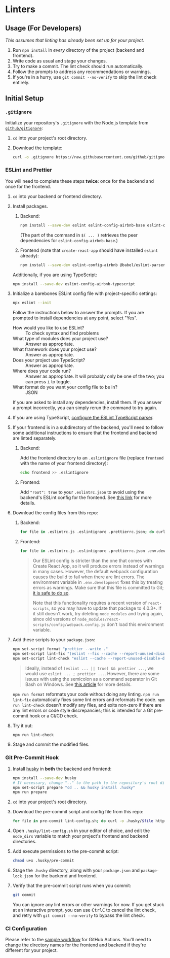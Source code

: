 # Linters

## Usage (For Developers)

_This assumes that linting has already been set up for your project._

1. Run `npm install` in _every_ directory of the project (backend and frontend).
1. Write code as usual and stage your changes.
1. Try to make a commit. The lint check should run automatically.
1. Follow the prompts to address any recommendations or warnings.
1. If you're in a hurry, use `git commit --no-verify` to skip the lint check entirely.

## Initial Setup

### `.gitignore`

Initialize your repository's `.gitignore` with the Node.js template from [`github/gitignore`](https://github.com/github/gitignore):

1. `cd` into your project's root directory.

1. Download the template:

   ```sh
   curl -o .gitignore https://raw.githubusercontent.com/github/gitignore/master/Node.gitignore
   ```

### ESLint and Prettier

You will need to complete these steps **twice**: once for the backend and once for the frontend.

1. `cd` into your backend or frontend directory.

1. Install packages.

   1. Backend:

      ```sh
      npm install --save-dev eslint eslint-config-airbnb-base eslint-config-prettier prettier $(npm info "eslint-config-airbnb-base@latest" peerDependencies | grep -Eo "'?[^':]+'?:" | tr -d " :'{}")
      ```

      (The part of the command in `$( ... )` retrieves the peer dependencies for `eslint-config-airbnb-base`.)

   1. Frontend (note that `create-react-app` should have installed `eslint` already):

      ```sh
      npm install --save-dev eslint-config-airbnb @babel/eslint-parser eslint-config-prettier prettier $(npm info "eslint-config-airbnb@latest" peerDependencies | grep -Eo "'?[^':]+'?:" | tr -d " :'{}")
      ```

   Additionally, if you are using TypeScript:

   ```sh
   npm install --save-dev eslint-config-airbnb-typescript
   ```

1. Initialize a barebones ESLint config file with project-specific settings:

   ```sh
   npx eslint --init
   ```

   Follow the instructions below to answer the prompts. If you are prompted to install dependencies at any point, select "Yes".

   <dl>
     <dt>How would you like to use ESLint?</dt>
     <dd>To check syntax and find problems</dd>
     <dt>What type of modules does your project use?</dt>
     <dd>Answer as appropriate.</dd>
     <dt>What framework does your project use?</dt>
     <dd>Answer as appropriate.</dd>
     <dt>Does your project use TypeScript?</dt>
     <dd>Answer as appropriate.</dd>
     <dt>Where does your code run?</dt>
     <dd>Answer as appropriate. It will probably only be one of the two; you can press <kbd>i</kbd> to toggle.</dd>
     <dt>What format do you want your config file to be in?</dt>
     <dd>JSON</dd>
   </dl>

   If you are asked to install any dependencies, install them. If you answer a prompt incorrectly, you can simply rerun the command to try again.

1. If you are using TypeScript, [configure the ESLint TypeScript parser](https://github.com/iamturns/eslint-config-airbnb-typescript#4-configure-the-eslint-typescript-parser).

1. If your frontend is in a subdirectory of the backend, you'll need to follow some additional instructions to ensure that the frontend and backend are linted separately.

   1. Backend:

      Add the frontend directory to an `.eslintignore` file (replace `frontend` with the name of your frontend directory):

      ```sh
      echo frontend >> .eslintignore
      ```

   1. Frontend:

      Add `"root": true` to your `.eslintrc.json` to avoid using the backend's ESLint config for the frontend. See [this link](https://eslint.org/docs/user-guide/configuring/configuration-files#cascading-and-hierarchy) for more details.

1. Download the config files from this repo:

   1. Backend:

      ```sh
      for file in .eslintrc.js .eslintignore .prettierrc.json; do curl -O https://raw.githubusercontent.com/TritonSE/linters/main/$file; done
      ```

   1. Frontend:

      ```sh
      for file in .eslintrc.js .eslintignore .prettierrc.json .env.development; do curl -O https://raw.githubusercontent.com/TritonSE/linters/main/$file; done
      ```

      > Our ESLint config is stricter than the one that comes with Create React App, so it will produce errors instead of warnings in many cases. However, the default webpack configuration causes the build to fail when there are lint errors. The environment variable in `.env.development` fixes this by treating errors as warnings. Make sure that this file is committed to Git; [it is safe to do so](https://create-react-app.dev/docs/adding-custom-environment-variables/#adding-development-environment-variables-in-env).
      > 
      > Note that this functionality requires a recent version of `react-scripts`, so you may have to update that package to 4.0.3+. If it still doesn't work, try deleting `node_modules` and trying again, since old versions of `node_modules/react-scripts/config/webpack.config.js` don't load this environment variable.

1. Add these scripts to your `package.json`:

   ```sh
   npm set-script format "prettier --write ."
   npm set-script lint-fix "(eslint --fix --cache --report-unused-disable-directives . || true) && prettier --write ."
   npm set-script lint-check "eslint --cache --report-unused-disable-directives . && prettier --check ."
   ```

   > Ideally, instead of `(eslint ... || true) && prettier ...`, we would use `eslint ... ; prettier ...`. However, there are some issues with using the semicolon as a command separator in Git Bash on Windows. See [this article](https://medium.com/@chillypenguin/running-node-npm-scripts-sequentially-on-windows-8737dc24da1f) for more details.

   `npm run format` reformats your code without doing any linting. `npm run lint-fix` automatically fixes some lint errors and reformats the code. `npm run lint-check` doesn't modify any files, and exits non-zero if there are any lint errors or code style discrepancies; this is intended for a Git pre-commit hook or a CI/CD check.

1. Try it out:

   ```sh
   npm run lint-check
   ```

1. Stage and commit the modified files.

### Git Pre-Commit Hook

1. Install [husky](https://typicode.github.io/husky) in **both** the backend and frontend:

   ```sh
   npm install --save-dev husky
   # If necessary, change ".." to the path to the repository's root directory.
   npm set-script prepare "cd .. && husky install .husky"
   npm run prepare
   ```

1. `cd` into your project's root directory.

1. Download the pre-commit script and config file from this repo:

   ```sh
   for file in pre-commit lint-config.sh; do curl -o .husky/$file https://raw.githubusercontent.com/TritonSE/linters/main/.husky/$file; done
   ```

1. Open `.husky/lint-config.sh` in your editor of choice, and edit the `node_dirs` variable to match your project's frontend and backend directories.

1. Add execute permissions to the pre-commit script:

   ```sh
   chmod u+x .husky/pre-commit
   ```

1. Stage the `.husky` directory, along with your `package.json` and `package-lock.json` for the backend and frontend.

1. Verify that the pre-commit script runs when you commit:

   ```sh
   git commit
   ```

   You can ignore any lint errors or other warnings for now. If you get stuck at an interactive prompt, you can use <kbd>Ctrl</kbd><kbd>C</kbd> to cancel the lint check, and retry with `git commit --no-verify` to bypass the lint check.

### CI Configuration

Please refer to the [sample workflow](.github/workflows/lint-check.yml) for GitHub Actions. You'll need to change the directory names for the frontend and backend if they're different for your project.
